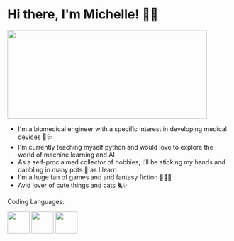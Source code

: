 # Hi there, I'm Michelle! 👋🥰
<img src="https://static.vecteezy.com/system/resources/thumbnails/029/128/899/small_2x/cute-cat-wave-hand-cartoon-doodle-flat-style-png.png" width="450" height="200" />

- I'm a biomedical engineer with a specific interest in developing medical devices 🤖🩺
- I'm currently teaching myself python and would love to explore the world of machine learning and AI 
- As a self-proclaimed collector of hobbies, I'll be sticking my hands and dabbling in many pots 🍯 as I learn 
- I'm a huge fan of games and and fantasy fiction 🐲🧙‍♂️
- Avid lover of cute things and cats 🐈✨

Coding Languages:

<img src="https://upload.wikimedia.org/wikipedia/commons/2/21/Matlab_Logo.png" width = "50" height = "50"> <img src="https://upload.wikimedia.org/wikipedia/commons/1/18/ISO_C%2B%2B_Logo.svg" width = "50" height = "50"> <img src="https://upload.wikimedia.org/wikipedia/commons/c/c3/Python-logo-notext.svg" width = "50" height = "50">
<!---
mlyysimon/mlyysimon is a ✨ special ✨ repository because its `README.md` (this file) appears on your GitHub profile.
You can click the Preview link to take a look at your changes.
--->
